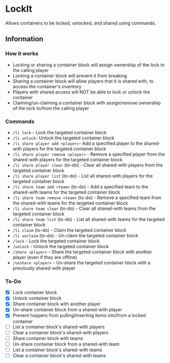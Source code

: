 # LockIt
Allows containers to be locked, unlocked, and shared using commands.

## Information
### How it works
- Locking or sharing a container block will assign ownership of the lock to the calling player
- Locking a container block will prevent it from breaking
- Sharing a container block will allow players that it is shared with, to access the container's inventory
- Players with shared access will NOT be able to lock or unlock the container
- Claiming/un-claiming a container block with assign/remove ownership of the lock to/from the calling player

### Commands
- `/li lock` - Lock the targeted container block
- `/li unlock`- Unlock the targeted container block
- `/li share player add <player>`- Add a specified player to the shared-with players for the targeted container block
- `/li share player remove <player>` - Remove a specified player from the shared-with players for the targeted container block
- `/li share player clear` (to-do) - Clear all shared-with players from the targeted container block
- `/li share player list` (to-do) - List all shared-with players for the targeted container block
- `/li share team add <team>` (to-do) - Add a specified team to the shared-with teams for the targeted container block
- `/li share team remove <team>` (to-do) - Remove a specified team from the shared-with teams for the targeted container block
- `/li share team clear` (to-do) - Clear all shared-with teams from the targeted container block
- `/li share team list` (to-do) - List all shared-with teams for the targeted container block
- `/li claim` (to-do) - Claim the targeted container block
- `/li unclaim` (to-do) - Un-claim the targeted container block
- `/lock` - Lock the targeted container block
- `/unlock` - Unlock the targeted container block
- `/share <player>` - Share the targeted container block with another player (even if they are offline)
- `/unshare <player>` - Un-share the targeted container block with a previously shared-with player

### To-Do
- [x] Lock container block
- [x] Unlock container block
- [x] Share container block with another player
- [x] Un-share container block from a shared-with player
- [x] Prevent hoppers from pulling/inserting items into/from a locked container
- [ ] List a container block's shared-with players
- [ ] Clear a container block's shared-with players
- [ ] Share container block with teams
- [ ] Un-share container block from a shared-with team
- [ ] List a container block's shared-with teams
- [ ] Clear a container block's shared-with teams